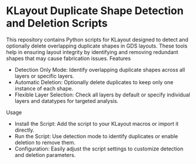 # KLayout Duplicate Shape Detection and Deletion Scripts
This repository contains Python scripts for KLayout designed to detect and optionally delete overlapping duplicate shapes in GDS layouts. These tools help in ensuring layout integrity by identifying and removing redundant shapes that may cause fabrication  issues.
Features

* Detection Only Mode: Identify overlapping duplicate shapes across all layers or specific layers.
* Automatic Deletion: Optionally delete duplicates to keep only one instance of each shape.
* Flexible Layer Selection: Check all layers by default or specify individual layers and datatypes for targeted analysis.

Usage

* Install the Script: Add the script to your KLayout macros or import it directly.
* Run the Script: Use detection mode to identify duplicates or enable deletion to remove them.
* Configuration: Easily adjust the script settings to customize detection and deletion parameters.
